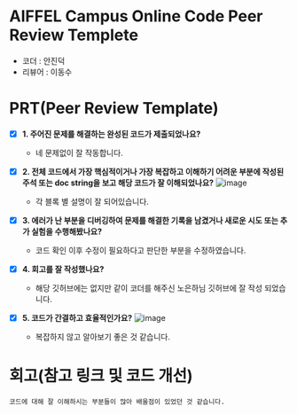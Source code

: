 # AIFFEL Campus Online Code Peer Review Templete
- 코더 : 안진덕
- 리뷰어 : 이동수


# PRT(Peer Review Template)
- [x]  **1. 주어진 문제를 해결하는 완성된 코드가 제출되었나요?**
    - 네 문제없이 잘 작동합니다.
    
- [x]  **2. 전체 코드에서 가장 핵심적이거나 가장 복잡하고 이해하기 어려운 부분에 작성된 
주석 또는 doc string을 보고 해당 코드가 잘 이해되었나요?**
![image](https://github.com/user-attachments/assets/1faf8f7d-52bd-4799-93df-b17c74c19a50)

    - 각 블록 별 설명이 잘 되어있습니다.
        
- [x]  **3. 에러가 난 부분을 디버깅하여 문제를 해결한 기록을 남겼거나
새로운 시도 또는 추가 실험을 수행해봤나요?**
    - 코드 확인 이후 수정이 필요하다고 판단한 부분을 수정하였습니다.
        
- [x]  **4. 회고를 잘 작성했나요?**
    - 해당 깃허브에는 없지만 같이 코더를 해주신 노은하님 깃허브에 잘 작성 되었습니다.
        
- [x]  **5. 코드가 간결하고 효율적인가요?**
![image](https://github.com/user-attachments/assets/4d0dfe01-9396-4c7e-879e-70709b643155)

    - 복잡하지 않고 알아보기 좋은 것 같습니다.

# 회고(참고 링크 및 코드 개선)
```
코드에 대해 잘 이해하시는 부분들이 많아 배울점이 있었던 것 같습니다.
```
